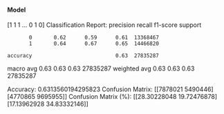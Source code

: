 #### Model
[1 1 1 ... 0 1 0]
Classification Report:
              precision    recall  f1-score   support

           0       0.62      0.59      0.61  13368467
           1       0.64      0.67      0.65  14466820

    accuracy                           0.63  27835287
   macro avg       0.63      0.63      0.63  27835287
weighted avg       0.63      0.63      0.63  27835287

Accuracy: 0.6313560194295823
Confusion Matrix:
[[7878021 5490446]
 [4770865 9695955]]
Confusion Matrix (%):
[[28.30228048 19.72476878]
 [17.13962928 34.83332146]]
